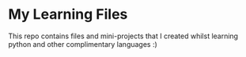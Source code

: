 # My Learning Files #

This repo contains files and mini-projects that I created whilst learning python and other complimentary languages :)
